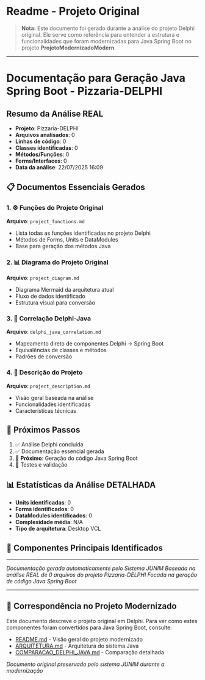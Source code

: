 # Readme - Projeto Original

> **Nota:** Este documento foi gerado durante a análise do projeto Delphi original.
> Ele serve como referência para entender a estrutura e funcionalidades que foram
> modernizadas para Java Spring Boot no projeto **ProjetoModernizadoModern**.

---

# Documentação para Geração Java Spring Boot - Pizzaria-DELPHI

## Resumo da Análise REAL
- **Projeto**: Pizzaria-DELPHI
- **Arquivos analisados**: 0
- **Linhas de código**: 0
- **Classes identificadas**: 0
- **Métodos/Funções**: 0
- **Forms/Interfaces**: 0
- **Data da análise**: 22/07/2025 16:09

## 📋 Documentos Essenciais Gerados

### 1. ⚙️ Funções do Projeto Original
**Arquivo**: `project_functions.md`
- Lista todas as funções identificadas no projeto Delphi
- Métodos de Forms, Units e DataModules
- Base para geração dos métodos Java

### 2. 📊 Diagrama do Projeto Original  
**Arquivo**: `project_diagram.md`
- Diagrama Mermaid da arquitetura atual
- Fluxo de dados identificado
- Estrutura visual para conversão

### 3. 🔗 Correlação Delphi-Java
**Arquivo**: `delphi_java_correlation.md`
- Mapeamento direto de componentes Delphi → Spring Boot
- Equivalências de classes e métodos
- Padrões de conversão

### 4. 📝 Descrição do Projeto
**Arquivo**: `project_description.md`
- Visão geral baseada na análise
- Funcionalidades identificadas
- Características técnicas

## 🎯 Próximos Passos
1. ✅ Análise Delphi concluída
2. ✅ Documentação essencial gerada
3. 🔄 **Próximo**: Geração do código Java Spring Boot
4. 🔄 Testes e validação

## 📊 Estatísticas da Análise DETALHADA
- **Units identificadas**: 0
- **Forms identificados**: 0
- **DataModules identificados**: 0
- **Complexidade média**: N/A
- **Tipo de arquitetura**: Desktop VCL

## 🔧 Componentes Principais Identificados

---
*Documentação gerada automaticamente pelo Sistema JUNIM*
*Baseada na análise REAL de 0 arquivos do projeto Pizzaria-DELPHI*
*Focada na geração de código Java Spring Boot*


---

## 🔄 Correspondência no Projeto Modernizado

Este documento descreve o projeto original em Delphi. Para ver como estes componentes
foram convertidos para Java Spring Boot, consulte:

- [README.md](../README.md) - Visão geral do projeto modernizado
- [ARQUITETURA.md](../ARQUITETURA.md) - Arquitetura do sistema Java
- [COMPARACAO_DELPHI_JAVA.md](../COMPARACAO_DELPHI_JAVA.md) - Comparação detalhada

*Documento original preservado pelo sistema JUNIM durante a modernização*
